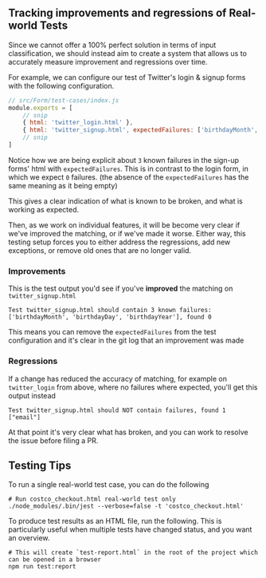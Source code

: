 ## Tracking improvements and regressions of Real-world Tests

Since we cannot offer a 100% perfect solution in terms of input classification, we should instead
aim to create a system that allows us to accurately measure improvement and regressions over time.

For example, we can configure our test of Twitter's login & signup forms with the following configuration.

```javascript
// src/Form/test-cases/index.js
module.exports = [
    // snip
    { html: 'twitter_login.html' },
    { html: 'twitter_signup.html', expectedFailures: ['birthdayMonth', 'birthdayDay', 'birthdayYear'] },
    // snip
]
```

Notice how we are being explicit about `3` known failures in the sign-up forms' html with `expectedFailures`.
This is in contrast to the login form, in which we expect `0` failures. (the absence of the `expectedFailures` has the same meaning as it being empty)

This gives a clear indication of what is known to be broken, and what is working as expected. 

Then, as we work on individual features, it will be become very clear if we've improved the matching, or if we've made it worse. Either way, this testing setup forces you to either address the regressions, add new exceptions, or remove old ones that are no longer valid. 

### Improvements

This is the test output you'd see if you've **improved** the matching on `twitter_signup.html`

    Test twitter_signup.html should contain 3 known failures: ['birthdayMonth', 'birthdayDay', 'birthdayYear'], found 0

This means you can remove the `expectedFailures` from the test configuration and it's clear in the git log that an improvement was made

### Regressions

If a change has reduced the accuracy of matching, for example on `twitter_login` from above, where no failures where expected, you'll get this output instead

    Test twitter_signup.html should NOT contain failures, found 1 ["email"]

At that point it's very clear what has broken, and you can work to resolve the issue before filing a PR.


## Testing Tips

To run a single real-world test case, you can do the following

```shell
# Run costco_checkout.html real-world test only
./node_modules/.bin/jest --verbose=false -t 'costco_checkout.html'
```

To produce test results as an HTML file, run the following. This is particularly useful
when multiple tests have changed status, and you want an overview.

```shell
# This will create `test-report.html` in the root of the project which can be opened in a browser 
npm run test:report
```
